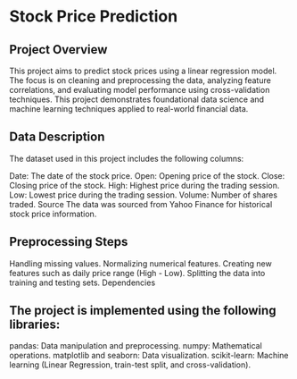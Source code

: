 # Stock Price Prediction


## Project Overview

This project aims to predict stock prices using a linear regression model. The focus is on cleaning and preprocessing the data, analyzing feature correlations, and evaluating model performance using cross-validation techniques. This project demonstrates foundational data science and machine learning techniques applied to real-world financial data.

## Data Description

The dataset used in this project includes the following columns:

Date: The date of the stock price.
Open: Opening price of the stock.
Close: Closing price of the stock.
High: Highest price during the trading session.
Low: Lowest price during the trading session.
Volume: Number of shares traded.
Source
The data was sourced from Yahoo Finance for historical stock price information.

## Preprocessing Steps
Handling missing values.
Normalizing numerical features.
Creating new features such as daily price range (High - Low).
Splitting the data into training and testing sets.
Dependencies

## The project is implemented using the following libraries:

pandas: Data manipulation and preprocessing.
numpy: Mathematical operations.
matplotlib and seaborn: Data visualization.
scikit-learn: Machine learning (Linear Regression, train-test split, and cross-validation).
